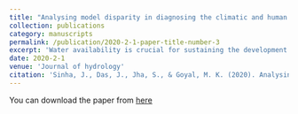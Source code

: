 ```yaml
---
title: "Analysing model disparity in diagnosing the climatic and human stresses on runoff variability over India"
collection: publications
category: manuscripts
permalink: /publication/2020-2-1-paper-title-number-3
excerpt: 'Water availability is crucial for sustaining the development and even existence of human civilization. Identifying major sources of its variability is of paramount importance. The climate elasticity method provides a suitable platform to quantify the relative influences of climatic variables and anthropogenic stresses using Budyko hypothesis to the changes in runoff but judicious selection of Budyko based equations with relevant runoff elasticities is vital. In this paper, comparative study is carried out using climate elasticity approach in 19 catchments across India, to evaluate the disparity among runoff elasticities and percentage contributions of climatic variables (precipitation, maximum and minimum temperature, wind speed, sunshine duration, and relative humidity) and anthropogenic stress in runoff alterations. Among climatic parameters, precipitation has shown the maximum influence in 16 catchments. In 15 catchments, maximum temperature has higher relative contribution than minimum temperature. In addition, anthropogenic influence is higher in 9 catchments for Two-parameter approach (precipitation and potential evapotranspiration) whereas it has higher impact in 10 catchments as per Multi-parameter (including evapotranspiration elasticities) approach. Decomposing evapotranspiration elasticity to five climatic variables has been proven to be unproductive as it has produced more disparity among the percentage contribution values. The standard deviation values in contributions are more in the case of the Multi-parameter model. Thus, it is pragmatic to adopt Multi-parameter model that constitutes runoff elasticities to different climatic variables, when assignment demands the individual influences of these variables on hydrology. Adding more parameters into the framework introduces more error in the assessment of impacts of climatic variabilities.'
date: 2020-2-1
venue: 'Journal of hydrology'
citation: 'Sinha, J., Das, J., Jha, S., & Goyal, M. K. (2020). Analysing model disparity in diagnosing the climatic and human stresses on runoff variability over India. Journal of Hydrology, 581, 124407.'
---
```


You can download the paper from [here](https://www.sciencedirect.com/science/article/abs/pii/S0022169419311424)
